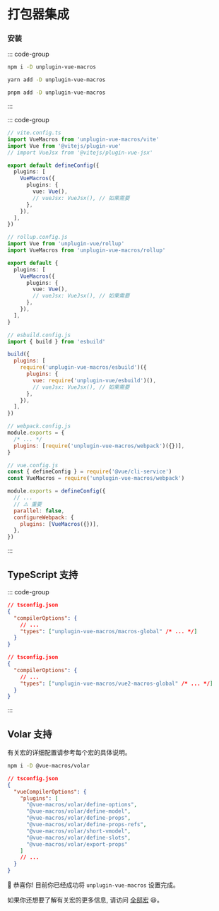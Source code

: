 # 打包器集成

### 安装

::: code-group

```bash [npm]
npm i -D unplugin-vue-macros
```

```bash [yarn]
yarn add -D unplugin-vue-macros
```

```bash [pnpm]
pnpm add -D unplugin-vue-macros
```

:::

::: code-group

```ts [Vite (first-class support)]
// vite.config.ts
import VueMacros from 'unplugin-vue-macros/vite'
import Vue from '@vitejs/plugin-vue'
// import VueJsx from '@vitejs/plugin-vue-jsx'

export default defineConfig({
  plugins: [
    VueMacros({
      plugins: {
        vue: Vue(),
        // vueJsx: VueJsx(), // 如果需要
      },
    }),
  ],
})
```

```ts [Rollup (first-class support)]
// rollup.config.js
import Vue from 'unplugin-vue/rollup'
import VueMacros from 'unplugin-vue-macros/rollup'

export default {
  plugins: [
    VueMacros({
      plugins: {
        vue: Vue(),
        // vueJsx: VueJsx(), // 如果需要
      },
    }),
  ],
}
```

```js [esbuild]
// esbuild.config.js
import { build } from 'esbuild'

build({
  plugins: [
    require('unplugin-vue-macros/esbuild')({
      plugins: {
        vue: require('unplugin-vue/esbuild')(),
        // vueJsx: VueJsx(), // 如果需要
      },
    }),
  ],
})
```

```js [Webpack]
// webpack.config.js
module.exports = {
  /* ... */
  plugins: [require('unplugin-vue-macros/webpack')({})],
}
```

```js [Vue CLI]
// vue.config.js
const { defineConfig } = require('@vue/cli-service')
const VueMacros = require('unplugin-vue-macros/webpack')

module.exports = defineConfig({
  // ...
  // ⚠️ 重要 
  parallel: false,
  configureWebpack: {
    plugins: [VueMacros({})],
  },
})
```

:::

## TypeScript 支持

::: code-group

```json {0} [Vue 3]
// tsconfig.json
{
  "compilerOptions": {
    // ...
    "types": ["unplugin-vue-macros/macros-global" /* ... */]
  }
}
```

```json {0} [Vue 2]
// tsconfig.json
{
  "compilerOptions": {
    // ...
    "types": ["unplugin-vue-macros/vue2-macros-global" /* ... */]
  }
}
```

:::

## Volar 支持

有关宏的详细配置请参考每个宏的具体说明。

```bash
npm i -D @vue-macros/volar
```

```json
// tsconfig.json
{
  "vueCompilerOptions": {
    "plugins": [
      "@vue-macros/volar/define-options",
      "@vue-macros/volar/define-model",
      "@vue-macros/volar/define-props",
      "@vue-macros/volar/define-props-refs",
      "@vue-macros/volar/short-vmodel",
      "@vue-macros/volar/define-slots",
      "@vue-macros/volar/export-props"
    ]
    // ...
  }
}
```

:tada: 恭喜你! 目前你已经成功将 `unplugin-vue-macros` 设置完成。

如果你还想要了解有关宏的更多信息, 请访问 [全部宏](/zh-CN/macros/) :laughing:。
